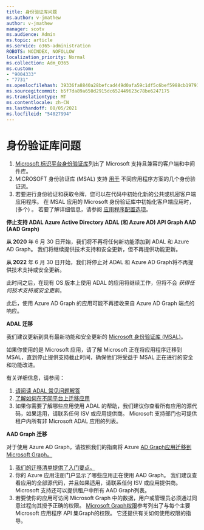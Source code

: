 ```yaml
---
title: 身份验证库问题
ms.author: v-jmathew
author: v-jmathew
manager: scotv
ms.audience: Admin
ms.topic: article
ms.service: o365-administration
ROBOTS: NOINDEX, NOFOLLOW
localization_priority: Normal
ms.collection: Adm_O365
ms.custom:
- "9004333"
- "7731"
ms.openlocfilehash: 39336fa8840a28befcad449d0afa59c1df5c6bef5988cb197916a03aa2aa66c9
ms.sourcegitcommit: b5f7da89a650d2915dc652449623c78be6247175
ms.translationtype: MT
ms.contentlocale: zh-CN
ms.lasthandoff: 08/05/2021
ms.locfileid: "54027994"
---
```

# <a name="issues-with-authentication-libraries"></a>身份验证库问题

1. [Microsoft 标识平台身份验证库](https://docs.microsoft.com/azure/active-directory/develop/reference-v2-libraries)列出了 Microsoft 支持且兼容的客户端和中间件库。
2. MICROSOFT 身份验证库 (MSAL) 支持 [用于](https://docs.microsoft.com/azure/active-directory/develop/msal-authentication-flows) 不同应用程序方案的几个身份验证流。
3. 若要进行身份验证和获取令牌，您可以在代码中初始化新的公共或机密客户端应用程序。 在 MSAL 应用的 Microsoft 身份验证库中初始化客户端应用时， (多个) 。 若要了解详细信息，请参阅 [应用程序配置选项](https://docs.microsoft.com/azure/active-directory/develop/msal-client-application-configuration)。

**停止支持 ADAL Azure Active Directory ADAL (和 Azure AD) API Graph AAD (AAD Graph)**

**从 2020** 年 6 月 30 日开始，我们将不再将任何新功能添加到 ADAL 和 Azure AD Graph。 我们将继续提供技术支持和安全更新，但不再提供功能更新。

**从 2022** 年 6 月 30 日开始，我们将停止对 ADAL 和 Azure AD Graph将不再提供技术支持或安全更新。

此时间之后，在现有 OS 版本上使用 ADAL 的应用将继续工作，但将不会 *获得任何技术支持或安全更新*。

此后，使用 Azure AD Graph 的应用可能不再接收来自 Azure AD Graph 端点的响应。

**ADAL 迁移**

我们建议更新到具有最新功能和安全更新的 [Microsoft 身份验证库 (MSAL)](https://docs.microsoft.com/azure/active-directory/develop/v2-overview)。

如果你使用的是 Microsoft 应用，请了解 Microsoft 正在将应用程序迁移到 MSAL，直到停止提供支持截止时间，确保他们将受益于 MSAL 正在进行的安全和功能改进。

有关详细信息，请参阅：

1. [请阅读 ADAL 常见问题解答](https://docs.microsoft.com/azure/active-directory/develop/msal-migration#frequently-asked-questions-faq)
2. [了解如何在不同平台上迁移应用](https://docs.microsoft.com/azure/active-directory/develop/msal-migration#frequently-asked-questions-faq)
3. 如果你需要了解哪些应用使用 ADAL 的帮助，我们建议你查看所有应用的源代码，如果适用，请联系任何 ISV 或应用提供商。 Microsoft 支持部门也可提供租户内所有非 Microsoft ADAL 应用的列表。

**AAD Graph 迁移**

对于使用 Azure AD Graph，请按照我们的指南将 Azure [AD Graph应用迁移到 Microsoft Graph。](https://docs.microsoft.com/graph/migrate-azure-ad-graph-overview)

1. [我们的迁移清单提供了入门要点。](https://docs.microsoft.com/graph/migrate-azure-ad-graph-planning-checklist)
2. 你的 Azure 应用注册门户显示了哪些应用正在使用 AAD Graph。 我们建议查看应用的全部源代码，并且如果适用，请联系任何 ISV 或应用提供商。 Microsoft 支持还可以提供租户中所有 AAD Graph列表。
3. 若要使你的应用可访问 Microsoft Graph 中的数据，用户或管理员必须通过同意过程向其授予正确的权限。 [Microsoft Graph权限](https://docs.microsoft.com/graph/permissions-reference)参考列出了与每个主要 Microsoft 应用程序 API 集Graph的权限。 它还提供有关如何使用权限的指导。
